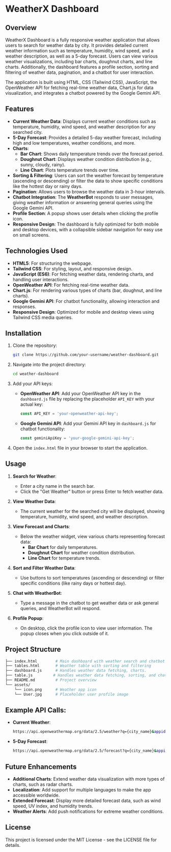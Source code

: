 
# WeatherX Dashboard

## Overview

WeatherX Dashboard is a fully responsive weather application that allows users to search for weather data by city. It provides detailed current weather information such as temperature, humidity, wind speed, and a weather description, as well as a 5-day forecast. Users can view various weather visualizations, including bar charts, doughnut charts, and line charts. Additionally, the dashboard features a profile section, sorting and filtering of weather data, pagination, and a chatbot for user interaction.

The application is built using HTML, CSS (Tailwind CSS), JavaScript, the OpenWeather API for fetching real-time weather data, Chart.js for data visualization, and integrates a chatbot powered by the Google Gemini API.

## Features

- **Current Weather Data**: Displays current weather conditions such as temperature, humidity, wind speed, and weather description for any searched city.
- **5-Day Forecast**: Provides a detailed 5-day weather forecast, including high and low temperatures, weather conditions, and more.
- **Charts**:
  - **Bar Chart**: Shows daily temperature trends over the forecast period.
  - **Doughnut Chart**: Displays weather condition distribution (e.g., sunny, cloudy, rainy).
  - **Line Chart**: Plots temperature trends over time.
- **Sorting & Filtering**: Users can sort the weather forecast by temperature (ascending or descending) or filter the data to show specific conditions like the hottest day or rainy days.
- **Pagination**: Allows users to browse the weather data in 3-hour intervals.
- **Chatbot Integration**: The **WeatherBot** responds to user messages, giving weather information or answering general queries using the Google Gemini API.
- **Profile Section**: A popup shows user details when clicking the profile icon.
- **Responsive Design**: The dashboard is fully optimized for both mobile and desktop devices, with a collapsible sidebar navigation for easy use on small screens.

## Technologies Used

- **HTML5**: For structuring the webpage.
- **Tailwind CSS**: For styling, layout, and responsive design.
- **JavaScript (ES6)**: For fetching weather data, rendering charts, and handling user interactions.
- **OpenWeather API**: For fetching real-time weather data.
- **Chart.js**: For rendering various types of charts (bar, doughnut, and line charts).
- **Google Gemini API**: For chatbot functionality, allowing interaction and responses.
- **Responsive Design**: Optimized for mobile and desktop views using Tailwind CSS media queries.

## Installation

1. Clone the repository:
    ```bash
    git clone https://github.com/your-username/weather-dashboard.git
    ```

2. Navigate into the project directory:
    ```bash
    cd weather-dashboard
    ```

3. Add your API keys:
   - **OpenWeather API**: Add your OpenWeather API key in the `dashboard.js` file by replacing the placeholder `API_KEY` with your actual key:
     ```javascript
     const API_KEY = 'your-openweather-api-key';
     ```

   - **Google Gemini API**: Add your Gemini API key in `dashboard.js` for chatbot functionality:
     ```javascript
     const geminiApiKey = 'your-google-gemini-api-key';
     ```

4. Open the `index.html` file in your browser to start the application.

## Usage

1. **Search for Weather**:
   - Enter a city name in the search bar.
   - Click the "Get Weather" button or press Enter to fetch weather data.

2. **View Weather Data**:
   - The current weather for the searched city will be displayed, showing temperature, humidity, wind speed, and weather description.

3. **View Forecast and Charts**:
   - Below the weather widget, view various charts representing forecast data:
     - **Bar Chart** for daily temperatures.
     - **Doughnut Chart** for weather condition distribution.
     - **Line Chart** for temperature trends.

4. **Sort and Filter Weather Data**:
   - Use buttons to sort temperatures (ascending or descending) or filter specific conditions (like rainy days or hottest day).

5. **Chat with WeatherBot**:
   - Type a message in the chatbot to get weather data or ask general queries, and WeatherBot will respond.

6. **Profile Popup**:
   - On desktop, click the profile icon to view user information. The popup closes when you click outside of it.

## Project Structure

```bash
├── index.html        # Main dashboard with weather search and chatbot
├── tables.html       # Weather table with sorting and filtering
├── dashboard.js      # Handles weather data fetching, charts.
├── table.js         # Handles weather data fetching, sorting, and chatbot
├── README.md         # Project overview
└── assets/
    └── icon.png      # Weather app icon
    └── User.jpg      # Placeholder user profile image
```

## Example API Calls:

- **Current Weather**: 
  ```bash
  https://api.openweathermap.org/data/2.5/weather?q={city_name}&appid={API_KEY}&units=metric
  ```

- **5-Day Forecast**:
  ```bash
  https://api.openweathermap.org/data/2.5/forecast?q={city_name}&appid={API_KEY}&units=metric
  ```

## Future Enhancements

- **Additional Charts**: Extend weather data visualization with more types of charts, such as radar charts.
- **Localization**: Add support for multiple languages to make the app accessible worldwide.
- **Extended Forecast**: Display more detailed forecast data, such as wind speed, UV index, and humidity trends.
- **Weather Alerts**: Add push notifications for extreme weather conditions.

## License

This project is licensed under the MIT License - see the LICENSE file for details.
